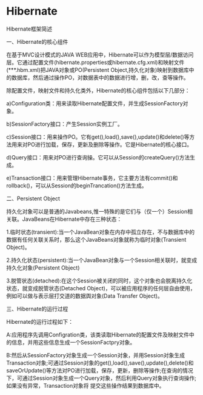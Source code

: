 # Hibernate
Hibernate框架简述

一、Hibernate的核心组件

在基于MVC设计模式的JAVA WEB应用中，Hibernate可以作为模型层/数据访问层。它通过配置文件(hibernate.properties或hibernate.cfg.xml)和映射文件(***.hbm.xml)把JAVA对象或PO(Persistent Object,持久化对象)映射到数据库中的数据库，然后通过操作PO，对数据表中的数据进行增，删，改，查等操作。

除配置文件，映射文件和持久化类外，Hibernate的核心组件包括以下几部分：

a)Configuration类：用来读取Hibernate配置文件，并生成SessionFactory对象。

b)SessionFactory接口：产生Session实例工厂。

c)Session接口：用来操作PO。它有get(),load(),save(),update()和delete()等方法用来对PO进行加载，保存，更新及删除等操作。它是Hibernate的核心接口。

d)Query接口：用来对PO进行查询操。它可以从Session的createQuery()方法生成。

e)Transaction接口：用来管理Hibernate事务，它主要方法有commit()和rollback()，可以从Session的beginTrancation()方法生成。


二、Persistent Object

持久化对象可以是普通的Javabeans,惟一特殊的是它们与（仅一个）Session相关联。JavaBeans在Hibernate中存在三种状态：

1.临时状态(transient):当一个JavaBean对象在内存中孤立存在，不与数据库中的数据有任何关联关系时，那么这个JavaBeans对象就称为临时对象(Transient Object)。

2.持久化状态(persistent):当一个JavaBean对象与一个Session相关联时，就变成持久化对象(Persistent Object)

3.脱管状态(detached):在这个Session被关闭的同时，这个对象也会脱离持久化状态，就变成脱管状态(Detached Object)，可以被应用程序的任何层自由使用，例如可以做与表示层打交道的数据舆对象(Data Transfer Object)。

三、Hibernate的运行过程

Hibernate的运行过程如下：

A:应用程序先调用Configration类，该类读取Hibernate的配置文件及映射文件中的信息，并用这些信息生成一个SessionFactpry对象。

B:然后从SessionFactory对象生成一个Session对象，并用Session对象生成Transaction对象;可通过Session对象的get(),load(),save(),update(),delete()和saveOrUpdate()等方法对PO进行加载，保存，更新，删除等操作;在查询的情况下，可通过Session对象生成一个Query对象，然后利用Query对象执行查询操作;如果没有异常，Transaction对象将 提交这些操作结果到数据库中。
